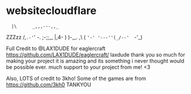 # websitecloudflare
      |\      _,,,---,,_
ZZZzz /,`.-'`'    -.  ;-;;,_
     |,4-  ) )-,_. ,\ (  `'-'
    '---''(_/--'  `-'\_) 

Full Credit to @LAX1DUDE for eaglercraft
https://github.com/LAX1DUDE/eaglercraft/
laxdude thank you so much for making your project it is amazing and its something i never thought would be possible ever. much support to your project from me! <3



Also, LOTS of credit to 3kho! Some of the games are from https://github.com/3kh0
TANKYOU
